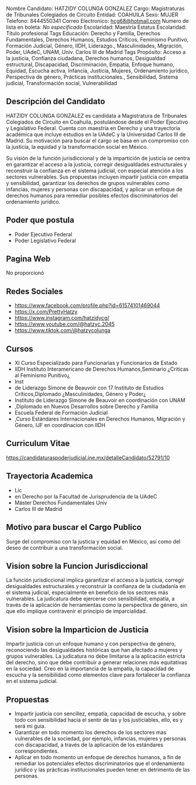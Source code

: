 Nombre Candidato: HATZIDY COLUNGA GONZALEZ
Cargo: Magistraturas de Tribunales Colegiados de Circuito
Entidad: COAHUILA
Sexo: MUJER
Telefono: 8444550341
Correo Electronico: hcg68@hotmail.com
Numero de lista en boleta: *No especificado*
Escolaridad: Maestría
Estatus Escolaridad: Título profesional
Tags Educación: Derecho y Familia, Derechos Fundamentales, Derechos Humanos, Estudios Críticos, Feminismo Punitivo, Formación Judicial, Género, IIDH, Liderazgo., Masculinidades, Migración, Poder, UAdeC, UNAM, Univ. Carlos III de Madrid
Tags Propósito: Acceso a la justicia, Confianza ciudadana, Derechos humanos, Desigualdad estructural, Discapacidad, Discriminación, Empatía, Enfoque humano, Equidad, Escucha activa, Infancia, Justicia, Mujeres, Ordenamiento jurídico, Perspectiva de género, Prácticas institucionales., Sensibilidad, Sistema judicial, Transformación social, Vulnerabilidad


## Descripción del Candidato 

HATZIDY COLUNGA GONZALEZ es candidata a Magistratura de Tribunales Colegiados de Circuito en Coahuila, postulándose desde el Poder Ejecutivo y Legislativo Federal. Cuenta con maestría en Derecho y una trayectoria académica que incluye estudios en la UAdeC y la Universidad Carlos III de Madrid. Su motivación para buscar el cargo se basa en un compromiso con la justicia, la equidad y la transformación social en México.

Su visión de la función jurisdiccional y de la impartición de justicia se centra en garantizar el acceso a la justicia, corregir desigualdades estructurales y reconstruir la confianza en el sistema judicial, con especial atención a los sectores vulnerables. Sus propuestas incluyen impartir justicia con empatía y sensibilidad, garantizar los derechos de grupos vulnerables como infancias, mujeres y personas con discapacidad, y aplicar un enfoque de derechos humanos para remediar posibles efectos discriminatorios del ordenamiento jurídico.


## Poder que postula

- Poder Ejecutivo Federal
- Poder Legislativo Federal


## Pagina Web

No proporcionó


## Redes Sociales

- https://www.facebook.com/profile.php?id=61574101469044
- https://x.com/PrettyHatzy
- https://www.instagram.com/hatzidycg/
- https://www.youtube.com/@hatzyc.2045
- https://www.tiktok.com/@hatzycolunga


## Cursos

- XI Curso Especializado para Funcionarias y Funcionarios de Estado
- IIDH Instituto Interamericano de Derechos Humanos,Seminario ¿Criticas al Feminismo Punitivo¿
- Inst
- de Liderazgo Simone de Beauvoir con 17 Instituto de Estudios Críticos,Diplomado ¿Masculinidades, Género y Poder¿
- Instituto de Liderazgo Simone de Beauvoir en coordinación con UNAM
- ,Diplomado en Nuevos Desarrollos sobre Derecho y Familia
- Escuela Federal de Formación Judicial
- ,Curso Estándares Internacionales en Derechos Humanos, Migración y Género, IJF en coordinacion con IIDH


## Curriculum Vitae

https://candidaturaspoderjudicial.ine.mx/detalleCandidato/52791/10


## Trayectoria Academica

- Lic
- en Derecho por la Facultad de Jurisprudencia de la UAdeC
- Máster Derechos Fundamentales Univ
- Carlos III de Madrid


## Motivo para buscar el Cargo Publico

Surge del compromiso con la justicia y equidad en México, así como del deseo de contribuir a una transformación social.


## Vision sobre la Funcion Jurisdiccional

La función jurisdiccional implica garantizar el acceso a la justicia, corregir desigualdades estructurales y reconstruir la confianza de la ciudadanía en el sistema judicial, especialmente en beneficio de los sectores más vulnerables. La judicatura debe ejercerse con sensibilidad, empatía, a través de la aplicación de herramientas como la perspectiva de género, sin que ello implique contravenir el principio de imparcialidad.


## Vision sobre la Imparticion de Justicia

Impartir justicia con un enfoque humano y con perspectiva de género, reconociendo las desigualdades históricas que han afectado a mujeres y grupos vulnerables. La judicatura no debe limitarse a la aplicación estricta del derecho, sino que debe contribuir a generar relaciones más equitativas en la sociedad. Creo en la importancia de la empatía, la capacidad de escucha y la sensibilidad como elementos clave para fortalecer la confianza en el sistema judicial.


## Propuestas

- Impartir justicia con sencillez, empatía, capacidad de escucha, y sobre todo con sensibilidad hacia el sentir de las y los justiciables, ello, es y será mi guía.
- Garantizar en todo momento los derechos de los sectores mas vulnerables de la sociedad, por ejemplo, infancias, mujeres y personas con discapacidad, a través de la aplicación de los estándares correspondientes.
- Aplicar en todo momento un enfoque de derechos humanos, a fin de remediar los potenciales efectos discriminatorios que el ordenamiento jurídico y las prácticas institucionales pueden tener en detrimento de las personas.

